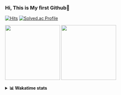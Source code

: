 ### Hi, This is My first Github👋
[![Hits](https://hits.seeyoufarm.com/api/count/incr/badge.svg?url=https%3A%2F%2Fgithub.com%2FJonghyun-Park1027&count_bg=%2379C83D&title_bg=%23555555&icon=&icon_color=%23E7E7E7&title=hits&edge_flat=false)](https://hits.seeyoufarm.com)
[![Solved.ac Profile](http://mazassumnida.wtf/api/v2/generate_badge?boj=ppjjhh1027)](https://solved.ac/ppjjhh1027/)
<p>
  <img height="180em" src="https://github-readme-stats-eight-rho-29.vercel.app/api?username=Jonghyun-Park1027&show_icons=true&include_all_commits=true&bg_color=30,e96443,904e95&title_color=fff&text_color=fff">
  <img height="180em" src="https://github-readme-stats-eight-rho-29.vercel.app/api/top-langs/?username=Jonghyun-Park1027&layout=compact&bg_color=30,e96443,904e95&title_color=fff&text_color=fff">


</p>
<details>
<summary><b>📊 Wakatime stats</b><br></summary>
<div>
<hr/>




<!--START_SECTION:waka-->
![Code Time](http://img.shields.io/badge/Code%20Time-69%20hrs%2014%20mins-blue)

![Profile Views](http://img.shields.io/badge/Profile%20Views-531-blue)

**🐱 My GitHub Data** 

> 🏆 71 Contributions in the Year 2023
 > 
> 📦 27.4 kB Used in GitHub's Storage 
 > 
> 🚫 Not Opted to Hire
 > 
> 📜 6 Public Repositories 
 > 
> 🔑 4 Private Repositories  
 > 
**I'm an Early 🐤** 

```text
🌞 Morning    9 commits      ██░░░░░░░░░░░░░░░░░░░░░░░   8.26% 
🌆 Daytime    65 commits     ███████████████░░░░░░░░░░   59.63% 
🌃 Evening    29 commits     ██████░░░░░░░░░░░░░░░░░░░   26.61% 
🌙 Night      6 commits      █░░░░░░░░░░░░░░░░░░░░░░░░   5.5%

```
📅 **I'm Most Productive on Sunday** 

```text
Monday       8 commits      █░░░░░░░░░░░░░░░░░░░░░░░░   7.34% 
Tuesday      4 commits      █░░░░░░░░░░░░░░░░░░░░░░░░   3.67% 
Wednesday    4 commits      █░░░░░░░░░░░░░░░░░░░░░░░░   3.67% 
Thursday     1 commits      ░░░░░░░░░░░░░░░░░░░░░░░░░   0.92% 
Friday       19 commits     ████░░░░░░░░░░░░░░░░░░░░░   17.43% 
Saturday     30 commits     ███████░░░░░░░░░░░░░░░░░░   27.52% 
Sunday       43 commits     █████████░░░░░░░░░░░░░░░░   39.45%

```


📊 **This Week I Spent My Time On** 

```text
⌚︎ Time Zone: Asia/Seoul

💬 Programming Languages: 
Jupyter                  14 hrs 19 mins      ███████████████████░░░░░░   77.39% 
Markdown                 2 hrs 35 mins       ███░░░░░░░░░░░░░░░░░░░░░░   14.03% 
Python                   42 mins             █░░░░░░░░░░░░░░░░░░░░░░░░   3.84% 
CSV/TSV                  41 mins             █░░░░░░░░░░░░░░░░░░░░░░░░   3.76% 
GitIgnore file           8 mins              ░░░░░░░░░░░░░░░░░░░░░░░░░   0.76%

🔥 Editors: 
PyCharm                  18 hrs 30 mins      █████████████████████████   100.0%

🐱‍💻 Projects: 
Codingtest               8 hrs 23 mins       ███████████░░░░░░░░░░░░░░   45.37% 
Dacon                    8 hrs 13 mins       ███████████░░░░░░░░░░░░░░   44.44% 
English_study_Program    54 mins             █░░░░░░░░░░░░░░░░░░░░░░░░   4.88% 
naver_boostcourse        35 mins             ░░░░░░░░░░░░░░░░░░░░░░░░░   3.18% 
포디블록                     19 mins             ░░░░░░░░░░░░░░░░░░░░░░░░░   1.73%

💻 Operating System: 
Windows                  18 hrs 30 mins      █████████████████████████   100.0%

```

**I Mostly Code in Jupyter Notebook** 

```text
Jupyter Notebook         6 repos             ████████████████░░░░░░░░░   66.67% 
Python                   1 repo              ██░░░░░░░░░░░░░░░░░░░░░░░   11.11% 
HTML                     1 repo              ██░░░░░░░░░░░░░░░░░░░░░░░   11.11% 
R                        1 repo              ██░░░░░░░░░░░░░░░░░░░░░░░   11.11%

```



 Last Updated on 12/01/2023 18:46:56 UTC
<!--END_SECTION:waka-->
</details>



